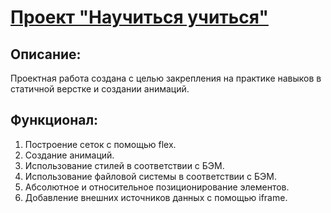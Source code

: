 # [Проект "Научиться учиться"](https://aleksandrstamat.github.io/how-to-learn/)
## Описание:
Проектная работа создана с целью закрепления на практике навыков в статичной верстке и создании анимаций.
## Функционал:
1. Построение сеток с помощью flex.
2. Создание анимаций.
3. Использование стилей в соответствии с БЭМ.
4. Использование файловой системы в соответствии с БЭМ.
5. Абсолютное и относительное позиционирование элементов.
6. Добавление внешних источников данных с помощью iframe.

